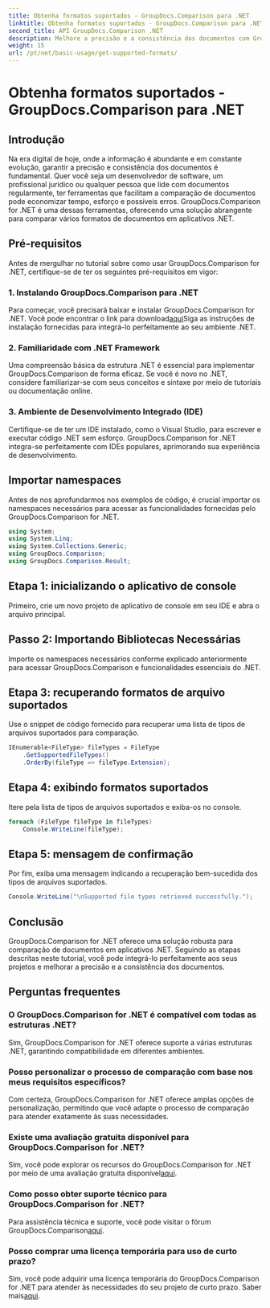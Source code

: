 ```yaml
---
title: Obtenha formatos suportados - GroupDocs.Comparison para .NET
linktitle: Obtenha formatos suportados - GroupDocs.Comparison para .NET
second_title: API GroupDocs.Comparison .NET
description: Melhore a precisão e a consistência dos documentos com GroupDocs.Comparison for .NET. Integre perfeitamente esta ferramenta poderosa em seus aplicativos .NET.
weight: 15
url: /pt/net/basic-usage/get-supported-formats/
---
```


# Obtenha formatos suportados - GroupDocs.Comparison para .NET

## Introdução
Na era digital de hoje, onde a informação é abundante e em constante evolução, garantir a precisão e consistência dos documentos é fundamental. Quer você seja um desenvolvedor de software, um profissional jurídico ou qualquer pessoa que lide com documentos regularmente, ter ferramentas que facilitam a comparação de documentos pode economizar tempo, esforço e possíveis erros. GroupDocs.Comparison for .NET é uma dessas ferramentas, oferecendo uma solução abrangente para comparar vários formatos de documentos em aplicativos .NET.
## Pré-requisitos
Antes de mergulhar no tutorial sobre como usar GroupDocs.Comparison for .NET, certifique-se de ter os seguintes pré-requisitos em vigor:
### 1. Instalando GroupDocs.Comparison para .NET
 Para começar, você precisará baixar e instalar GroupDocs.Comparison for .NET. Você pode encontrar o link para download[aqui](https://releases.groupdocs.com/comparison/net/)Siga as instruções de instalação fornecidas para integrá-lo perfeitamente ao seu ambiente .NET.
### 2. Familiaridade com .NET Framework
Uma compreensão básica da estrutura .NET é essencial para implementar GroupDocs.Comparison de forma eficaz. Se você é novo no .NET, considere familiarizar-se com seus conceitos e sintaxe por meio de tutoriais ou documentação online.
### 3. Ambiente de Desenvolvimento Integrado (IDE)
Certifique-se de ter um IDE instalado, como o Visual Studio, para escrever e executar código .NET sem esforço. GroupDocs.Comparison for .NET integra-se perfeitamente com IDEs populares, aprimorando sua experiência de desenvolvimento.

## Importar namespaces
Antes de nos aprofundarmos nos exemplos de código, é crucial importar os namespaces necessários para acessar as funcionalidades fornecidas pelo GroupDocs.Comparison for .NET.
```csharp
using System;
using System.Linq;
using System.Collections.Generic;
using GroupDocs.Comparison;
using GroupDocs.Comparison.Result;
```

## Etapa 1: inicializando o aplicativo de console
Primeiro, crie um novo projeto de aplicativo de console em seu IDE e abra o arquivo principal.
## Passo 2: Importando Bibliotecas Necessárias
Importe os namespaces necessários conforme explicado anteriormente para acessar GroupDocs.Comparison e funcionalidades essenciais do .NET.
## Etapa 3: recuperando formatos de arquivo suportados
Use o snippet de código fornecido para recuperar uma lista de tipos de arquivos suportados para comparação.
```csharp
IEnumerable<FileType> fileTypes = FileType
    .GetSupportedFileTypes()
    .OrderBy(fileType => fileType.Extension);
```
## Etapa 4: exibindo formatos suportados
Itere pela lista de tipos de arquivos suportados e exiba-os no console.
```csharp
foreach (FileType fileType in fileTypes)
    Console.WriteLine(fileType);
```
## Etapa 5: mensagem de confirmação
Por fim, exiba uma mensagem indicando a recuperação bem-sucedida dos tipos de arquivos suportados.
```csharp
Console.WriteLine("\nSupported file types retrieved successfully.");
```

## Conclusão
GroupDocs.Comparison for .NET oferece uma solução robusta para comparação de documentos em aplicativos .NET. Seguindo as etapas descritas neste tutorial, você pode integrá-lo perfeitamente aos seus projetos e melhorar a precisão e a consistência dos documentos.
## Perguntas frequentes
### O GroupDocs.Comparison for .NET é compatível com todas as estruturas .NET?
Sim, GroupDocs.Comparison for .NET oferece suporte a várias estruturas .NET, garantindo compatibilidade em diferentes ambientes.
### Posso personalizar o processo de comparação com base nos meus requisitos específicos?
Com certeza, GroupDocs.Comparison for .NET oferece amplas opções de personalização, permitindo que você adapte o processo de comparação para atender exatamente às suas necessidades.
### Existe uma avaliação gratuita disponível para GroupDocs.Comparison for .NET?
 Sim, você pode explorar os recursos do GroupDocs.Comparison for .NET por meio de uma avaliação gratuita disponível[aqui](https://releases.groupdocs.com/).
### Como posso obter suporte técnico para GroupDocs.Comparison for .NET?
 Para assistência técnica e suporte, você pode visitar o fórum GroupDocs.Comparison[aqui](https://forum.groupdocs.com/c/comparison/12).
### Posso comprar uma licença temporária para uso de curto prazo?
 Sim, você pode adquirir uma licença temporária do GroupDocs.Comparison for .NET para atender às necessidades do seu projeto de curto prazo. Saber mais[aqui](https://purchase.groupdocs.com/temporary-license/).